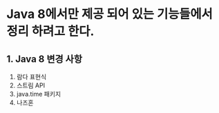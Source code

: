 
# Java 8에서만 제공 되어 있는 기능들에서 정리 하려고 한다.

## 1. Java 8 변경 사항 
   1. 람다 표현식
   2. 스트림 API
   3. java.time 패키지
   4. 나즈혼




